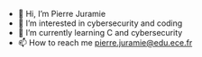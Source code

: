 - 👋 Hi, I’m Pierre Juramie
- 👀 I’m interested in cybersecurity and coding
- 🌱 I’m currently learning C and cybersecurity 
- 📫 How to reach me pierre.juramie@edu.ece.fr

<!---
herodrius/herodrius is a ✨ special ✨ repository because its `README.md` (this file) appears on your GitHub profile.
You can click the Preview link to take a look at your changes.
--->
